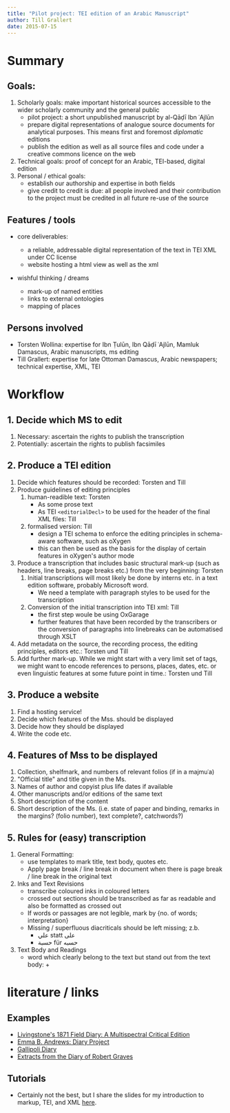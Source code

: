 ```yaml
---
title: "Pilot project: TEI edition of an Arabic Manuscript"
author: Till Grallert
date: 2015-07-15
---
```



# Summary
## Goals:

1. Scholarly goals: make important historical sources accessible to the wider scholarly community and the general public
    - pilot project: a short unpublished manuscript by al-Qāḍī Ibn ʿAjlūn
    - prepare digital representations of analogue source documents for analytical purposes. This means first and foremost *diplomatic* editions
    - publish the edition as well as all source files and code under a creative commons licence on the web
2. Technical goals: proof of concept for an Arabic, TEI-based, digital edition 
3. Personal / ethical goals: 
    - establish our authorship and expertise in both fields 
    - give credit to credit is due: all people involved and their contribution to the project must be credited in all future re-use of the source

## Features / tools

- core deliverables:
    + a reliable, addressable digital representation of the text in TEI XML under CC license
    + website hosting a html view as well as the xml

- wishful thinking / dreams 
    - mark-up of named entities
    - links to external ontologies
    - mapping of places

## Persons involved

- Torsten Wollina: expertise for Ibn Ṭulūn, Ibn Qāḍī ʿAjlūn, Mamluk Damascus, Arabic manuscripts, ms editing
- Till Grallert: expertise for late Ottoman Damascus, Arabic newspapers; technical expertise, XML, TEI

# Workflow

## 1. Decide which MS to edit

1. Necessary: ascertain the rights to publish the transcription
2. Potentially: ascertain the rights to publish facsimiles

## 2. Produce a TEI edition

1. Decide which features should be recorded: Torsten and Till
2. Produce guidelines of editing principles
    1. human-readible text: Torsten
        * As some prose text
        * As TEI `<editorialDecl>` to be used for the header of the final XML files: Till
    2. formalised version: Till
        * design a TEI schema to enforce the editing principles in schema-aware software, such as oXygen
        * this can then be used as the basis for the display of certain features in oXygen's author mode
3. Produce a transcription that includes basic structural mark-up (such as headers, line breaks, page breaks etc.) from the very beginning: Torsten
    1. Initial transcriptions will most likely be done by interns etc. in a text edition software, probably Microsoft word.
        * We need a template with paragraph styles to be used for the transcription
    2. Conversion of the initial transcription into TEI xml: Till
        * the first step woule be using OxGarage
        * further features that have been recorded by the transcribers or the conversion of paragraphs into linebreaks can be automatised through XSLT
4. Add metadata on the source, the recording process, the editing principles, editors etc.: Torsten und Till
5. Add further mark-up. While we might start with a very limit set of tags, we might want to encode references to persons, places, dates, etc. or even linguistic features at some future point in time.: Torsten und Till


## 3. Produce a website

1. Find a hosting service!
2. Decide which features of the Mss. should be displayed
3. Decide how they should be displayed
4. Write the code etc.


## 4. Features of Mss to be displayed
1. Collection, shelfmark, and numbers of relevant folios (if in a majmuʿa)
2. "Official title" and title given in the Ms.
3. Names of author and copyist plus life dates if available
4. Other manuscripts and/or editions of the same text
5. Short description of the content
6. Short description of the Ms. (i.e. state of paper and binding, remarks in the margins? (folio number), text complete?, catchwords?)


## 5. Rules for (easy) transcription
<!--We want to keep the language to indicate variants in the reading of the text and to translate visual elements in the text as slim, simple and clear as possible -->
1. General Formatting:
	- use templates to mark title, text body, quotes etc.
	- Apply page break / line break in document when there is page break / line break in the original text
2. Inks and Text Revisions
	- transcribe coloured inks in coloured letters
	- crossed out sections should be transcribed as far as readable and also be formatted as crossed out
	- If words or passages are not legible, mark by {no. of words; interpretation}
	- Missing / superfluous diacriticals should be left missing; z.b.
		+ علي statt  على  
		+ حسبة für حسبه
3. Text Body and Readings
	- word which clearly belong to the text but stand out from the text body:
		+ 



# literature / links
## Examples

- [Livingstone's 1871 Field Diary: A Multispectral Critical Edition](http://livingstone.library.ucla.edu/1871diary/xml_coding.htm)
- [Emma B. Andrews: Diary Project](http://depts.washington.edu/ebadiary/toolstech.php)
- [Gallipoli Diary](http://nzetc.victoria.ac.nz/tm/scholarly/tei-CoxDiar.html)
- [Extracts from the Diary of Robert Graves](http://web.uvic.ca/hrd/graves/)

## Tutorials

- Certainly not the best, but I share the slides for my introduction to markup, TEI, and XML [here](http://tillgrallert.github.io/teaching.html).